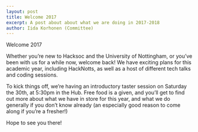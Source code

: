 ```yaml
---
layout: post
title: Welcome 2017
excerpt: A post about about what we are doing in 2017-2018
author: Iida Korhonen (Committee)
---
```


Welcome 2017

Whether you’re new to Hacksoc and the University of Nottingham, or you’ve been with us for a while now, welcome back! We have exciting plans for this academic year, including HackNotts, as well as a host of different tech talks and coding sessions.

To kick things off, we’re having an introductory taster session on Saturday the 30th, at 5:30pm in the Hub. Free food is a given, and you’ll get to find out more about what we have in store for this year, and what we do generally if you don’t know already (an especially good reason to come along if you’re a fresher!)

Hope to see you there!
